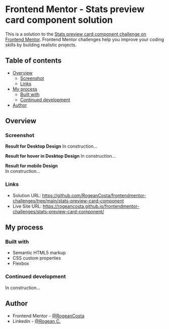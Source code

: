 # Frontend Mentor - Stats preview card component solution

This is a solution to the [Stats preview card component challenge on Frontend Mentor](https://www.frontendmentor.io/challenges/stats-preview-card-component-8JqbgoU62). Frontend Mentor challenges help you improve your coding skills by building realistic projects.

## Table of contents

- [Overview](#overview)
  - [Screenshot](#screenshot)
  - [Links](#links)
- [My process](#my-process)
  - [Built with](#built-with)
  - [Continued development](#continued-development)
- [Author](#author)

## Overview

### Screenshot

**Result for Desktop Design**
In construction...

<!-- ![](./design/product-preview-card-component-desktop-solution.PNG) -->

**Result for hover in Desktop Design**
In construction...

<!-- ![](./design/product-preview-card-component-desktop-hover-solution.PNG) -->

**Result for mobile Design** </br>
In construction...

<!-- ![](./design/product-preview-card-component-mobile-solution.PNG) -->

### Links

- Solution URL: https://github.com/RogeanCosta/frontendmentor-challenges/tree/main/stats-preview-card-component
- Live Site URL: https://rogeancosta.github.io/frontendmentor-challenges/stats-preview-card-component/

## My process

### Built with

- Semantic HTML5 markup
- CSS custom properties
- Flexbox

### Continued development

In construction...

## Author

- Frontend Mentor - [@RogeanCosta](https://www.frontendmentor.io/profile/RogeanCosta)
- Linkedin - [@Rogean C.](https://www.linkedin.com/in/rogean-c-884a01b8)
